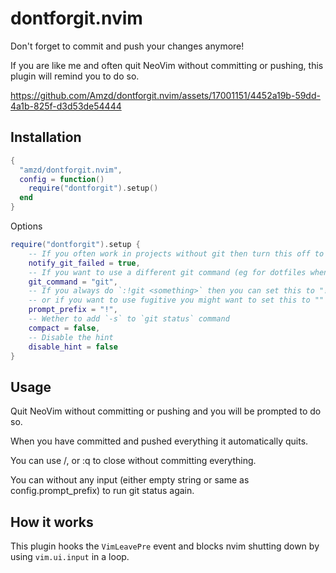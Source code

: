 # dontforgit.nvim

Don't forget to commit and push your changes anymore!

If you are like me and often quit NeoVim without committing or pushing, this plugin will remind you to do so.


https://github.com/Amzd/dontforgit.nvim/assets/17001151/4452a19b-59dd-4a1b-825f-d3d53de54444


## Installation


```lua
{
  "amzd/dontforgit.nvim",
  config = function()
    require("dontforgit").setup()
  end
}
```
Options

```lua
require("dontforgit").setup {
    -- If you often work in projects without git then turn this off to stop this plugin pestering you
    notify_git_failed = true,
    -- If you want to use a different git command (eg for dotfiles when in home directory) you can do so here
    git_command = "git",
    -- If you always do `:!git <something>` then you can set this to "!git " to save typing
    -- or if you want to use fugitive you might want to set this to ""
    prompt_prefix = "!",
    -- Wether to add `-s` to `git status` command
    compact = false,
    -- Disable the hint
    disable_hint = false
}
```

## Usage

Quit NeoVim without committing or pushing and you will be prompted to do so.

When you have committed and pushed everything it automatically quits.

You can use <Esc>/<C-c>, or :q to close without committing everything.

You can <Enter> without any input (either empty string or same as config.prompt_prefix) to run git status again.

## How it works

This plugin hooks the `VimLeavePre` event and blocks nvim shutting down by using `vim.ui.input` in a loop.
